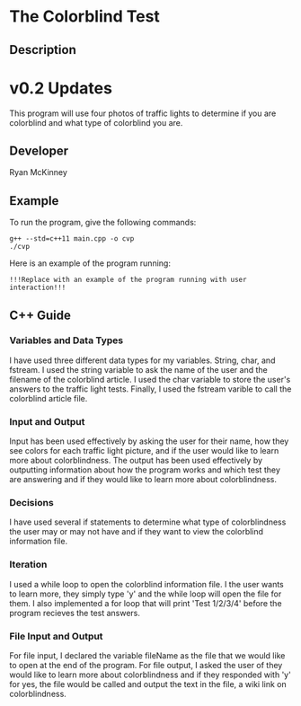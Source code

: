 # The Colorblind Test

## Description

# v0.2 Updates
This program will use four photos of traffic lights to determine if you are colorblind and what type of colorblind you are.

## Developer

Ryan McKinney

## Example

To run the program, give the following commands:

```
g++ --std=c++11 main.cpp -o cvp
./cvp
```

Here is an example of the program running:

```
!!!Replace with an example of the program running with user interaction!!!
```

## C++ Guide

### Variables and Data Types

I have used three different data types for my variables. String, char, and fstream. I used the string variable to ask the name of the user and the filename of the colorblind article. I used the char variable to store the user's answers to the traffic light tests. Finally, I used the fstream varible to call the colorblind article file.

### Input and Output

Input has been used effectively by asking the user for their name, how they see colors for each traffic light picture, and if the user would like to learn more about colorblindness. The output has been used effectively by outputting information about how the program works and which test they are answering and if they would like to learn more about colorblindness.

### Decisions

I have used several if statements to determine what type of colorblindness the user may or may not have and if they want to view the colorblind information file.

### Iteration

I used a while loop to open the colorblind information file. I the user wants to learn more, they simply type 'y' and the while loop will open the file for them. I also implemented a for loop that will print 'Test 1/2/3/4' before the program recieves the test answers. 

### File Input and Output

For file input, I declared the variable fileName as the file that we would like to open at the end of the program. For file output, I asked the user of they would like to learn more about colorblindness and if they responded with 'y' for yes, the file would be called and output the text in the file, a wiki link on colorblindness.